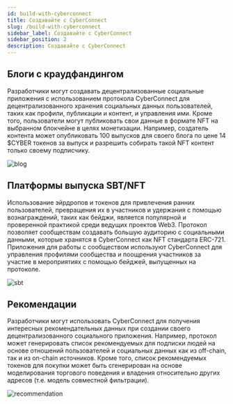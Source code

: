 ```yaml
---
id: build-with-cyberconnect
title: Создавайте с CyberConnect
slug: /build-with-cyberconnect
sidebar_label: Создавайте с CyberConnect
sidebar_position: 2
description: Создавайте с CyberConnect
---
```


## Блоги с краудфандингом

Разработчики могут создавать децентрализованные социальные приложения с использованием протокола CyberConnect для децентрализованного хранения социальных данных пользователей, таких как профили, публикации и контент, и управления ими. Кроме того, пользователи могут публиковать свои данные в формате NFT на выбранном блокчейне в целях монетизации. Например, создатель контента может опубликовать 100 выпусков для своего блога по цене 14 $CYBER токенов за выпуск и разрешить собирать такой NFT контент только своему подписчику.

![blog](/img/v2/blog.png)

## Платформы выпуска SBT/NFT

Использование эйрдропов и токенов для привлечения ранних пользователей, превращения их в участников и удержания с помощью вознаграждений, таких как бейджи, является популярной и проверенной практикой среди ведущих проектов Web3. Протокол позволяет сообществам создавать большую аудиторию с социальными данными, которые хранятся в CyberConnect как NFT стандарта ERC-721. Приложения для работы с сообществом используют CyberConnect для управления профилями сообщества и поощрения участников за участие в мероприятиях с помощью бейджей, выпущенных на протоколе.

![sbt](/img/v2/sbt.png)

## Рекомендации

Разработчики могут использовать CyberConnect для получения интересных рекомендательных данных при создании своего децентрализованного социального приложения. Например, протокол может генерировать список рекомендуемых для подписки людей на основе отношений пользователей и социальных данных как из off-chain, так и из on-chain источников. Кроме того, список рекомендуемых токенов для покупки может быть сгенерирован на основе моделирования торгового поведения и владения относительно других адресов (т.е. модель совместной фильтрации).

![recommendation](/img/v2/recommendation.png)
